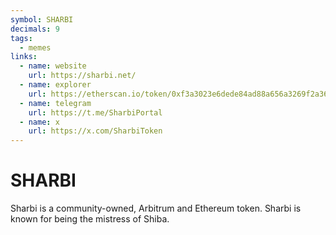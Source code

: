 ```yaml
---
symbol: SHARBI
decimals: 9
tags:
  - memes
links:
  - name: website
    url: https://sharbi.net/
  - name: explorer
    url: https://etherscan.io/token/0xf3a3023e6dede84ad88a656a3269f2a36e83c9a9
  - name: telegram
    url: https://t.me/SharbiPortal
  - name: x
    url: https://x.com/SharbiToken
---
```


# SHARBI

Sharbi is a community-owned, Arbitrum and Ethereum token. Sharbi is known for being the mistress of Shiba.
